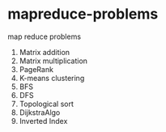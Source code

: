 # mapreduce-problems
map reduce problems 

1. Matrix addition
2. Matrix multiplication
3. PageRank 
4. K-means clustering
5. BFS 
6. DFS
7. Topological sort
8. DijkstraAlgo
9. Inverted Index